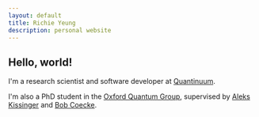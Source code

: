 ```yaml
---
layout: default
title: Richie Yeung 
description: personal website
---
```


## Hello, world!

I'm a research scientist and software developer at [Quantinuum](https://www.quantinuum.com/).

I'm also a PhD student in the [Oxford Quantum Group](http://www.cs.ox.ac.uk/activities/quantum/), supervised by [Aleks Kissinger](https://stringdiagram.com/) and [Bob Coecke](https://en.wikipedia.org/wiki/Bob_Coecke).

